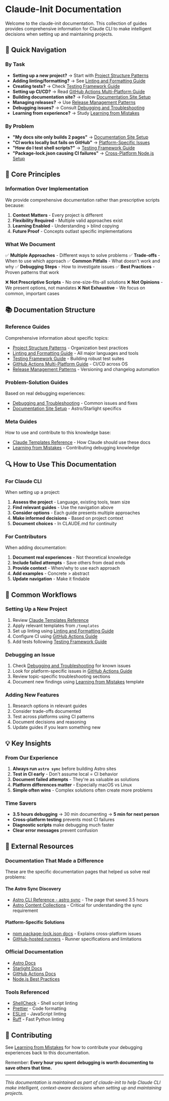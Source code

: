 # Claude-Init Documentation

Welcome to the claude-init documentation. This collection of guides provides comprehensive information for Claude CLI to make intelligent decisions when setting up and maintaining projects.

## 📍 Quick Navigation

### By Task

- **Setting up a new project?** → Start with [Project Structure Patterns](project-structure-patterns.md)
- **Adding linting/formatting?** → See [Linting and Formatting Guide](linting-and-formatting.md)
- **Creating tests?** → Check [Testing Framework Guide](testing-framework-guide.md)
- **Setting up CI/CD?** → Read [GitHub Actions Multi-Platform Guide](github-actions-multi-platform.md)
- **Building documentation site?** → Follow [Documentation Site Setup](documentation-site-setup.md)
- **Managing releases?** → Use [Release Management Patterns](release-management-patterns.md)
- **Debugging issues?** → Consult [Debugging and Troubleshooting](debugging-and-troubleshooting.md)
- **Learning from experience?** → Study [Learning from Mistakes](learning-from-mistakes.md)

### By Problem

- **"My docs site only builds 2 pages"** → [Documentation Site Setup](documentation-site-setup.md#critical-knowledge-the-content-collection-sync-issue)
- **"CI works locally but fails on GitHub"** → [Platform-Specific Issues](github-actions-multi-platform.md#platform-specific-issues-and-solutions)
- **"How do I test shell scripts?"** → [Testing Framework Guide](testing-framework-guide.md)
- **"Package-lock.json causing CI failures"** → [Cross-Platform Node.js Setup](github-actions-multi-platform.md#cross-platform-nodejs-setup)

## 🎯 Core Principles

### Information Over Implementation

We provide comprehensive documentation rather than prescriptive scripts because:

1. **Context Matters** - Every project is different
2. **Flexibility Required** - Multiple valid approaches exist
3. **Learning Enabled** - Understanding > blind copying
4. **Future Proof** - Concepts outlast specific implementations

### What We Document

✅ **Multiple Approaches** - Different ways to solve problems
✅ **Trade-offs** - When to use which approach
✅ **Common Pitfalls** - What doesn't work and why
✅ **Debugging Steps** - How to investigate issues
✅ **Best Practices** - Proven patterns that work

❌ **Not Prescriptive Scripts** - No one-size-fits-all solutions
❌ **Not Opinions** - We present options, not mandates
❌ **Not Exhaustive** - We focus on common, important cases

## 📚 Documentation Structure

### Reference Guides
Comprehensive information about specific topics:
- [Project Structure Patterns](project-structure-patterns.md) - Organization best practices
- [Linting and Formatting Guide](linting-and-formatting.md) - All major languages and tools
- [Testing Framework Guide](testing-framework-guide.md) - Building robust test suites
- [GitHub Actions Multi-Platform Guide](github-actions-multi-platform.md) - CI/CD across OS
- [Release Management Patterns](release-management-patterns.md) - Versioning and changelog automation

### Problem-Solution Guides
Based on real debugging experiences:
- [Debugging and Troubleshooting](debugging-and-troubleshooting.md) - Common issues and fixes
- [Documentation Site Setup](documentation-site-setup.md) - Astro/Starlight specifics

### Meta Guides
How to use and contribute to this knowledge base:
- [Claude Templates Reference](CLAUDE_TEMPLATES.md) - How Claude should use these docs
- [Learning from Mistakes](learning-from-mistakes.md) - Contributing debugging knowledge

## 🔍 How to Use This Documentation

### For Claude CLI

When setting up a project:

1. **Assess the project** - Language, existing tools, team size
2. **Find relevant guides** - Use the navigation above
3. **Consider options** - Each guide presents multiple approaches
4. **Make informed decisions** - Based on project context
5. **Document choices** - In CLAUDE.md for continuity

### For Contributors

When adding documentation:

1. **Document real experiences** - Not theoretical knowledge
2. **Include failed attempts** - Save others from dead ends
3. **Provide context** - When/why to use each approach
4. **Add examples** - Concrete > abstract
5. **Update navigation** - Make it findable

## 🚀 Common Workflows

### Setting Up a New Project

1. Review [Claude Templates Reference](CLAUDE_TEMPLATES.md)
2. Apply relevant templates from `/templates`
3. Set up linting using [Linting and Formatting Guide](linting-and-formatting.md)
4. Configure CI using [GitHub Actions Guide](github-actions-multi-platform.md)
5. Add tests following [Testing Framework Guide](testing-framework-guide.md)

### Debugging an Issue

1. Check [Debugging and Troubleshooting](debugging-and-troubleshooting.md) for known issues
2. Look for platform-specific issues in [GitHub Actions Guide](github-actions-multi-platform.md)
3. Review topic-specific troubleshooting sections
4. Document new findings using [Learning from Mistakes](learning-from-mistakes.md) template

### Adding New Features

1. Research options in relevant guides
2. Consider trade-offs documented
3. Test across platforms using CI patterns
4. Document decisions and reasoning
5. Update guides if you learn something new

## 💡 Key Insights

### From Our Experience

1. **Always run `astro sync`** before building Astro sites
2. **Test in CI early** - Don't assume local = CI behavior
3. **Document failed attempts** - They're as valuable as solutions
4. **Platform differences matter** - Especially macOS vs Linux
5. **Simple often wins** - Complex solutions often create more problems

### Time Savers

- **3.5 hours debugging** → 30 min documenting → **5 min for next person**
- **Cross-platform testing** prevents most CI failures
- **Diagnostic scripts** make debugging much faster
- **Clear error messages** prevent confusion

## 🔗 External Resources

### Documentation That Made a Difference

These are the specific documentation pages that helped us solve real problems:

#### The Astro Sync Discovery
- [Astro CLI Reference - astro sync](https://docs.astro.build/en/reference/cli-reference/#astro-sync) - The page that saved 3.5 hours
- [Astro Content Collections](https://docs.astro.build/en/guides/content-collections/) - Critical for understanding the sync requirement

#### Platform-Specific Solutions
- [npm package-lock.json docs](https://docs.npmjs.com/cli/v9/configuring-npm/package-lock-json) - Explains cross-platform issues
- [GitHub-hosted runners](https://docs.github.com/en/actions/using-github-hosted-runners/about-github-hosted-runners) - Runner specifications and limitations

### Official Documentation
- [Astro Docs](https://docs.astro.build)
- [Starlight Docs](https://starlight.astro.build)
- [GitHub Actions Docs](https://docs.github.com/actions)
- [Node.js Best Practices](https://github.com/goldbergyoni/nodebestpractices)

### Tools Referenced
- [ShellCheck](https://www.shellcheck.net/) - Shell script linting
- [Prettier](https://prettier.io/) - Code formatting
- [ESLint](https://eslint.org/) - JavaScript linting
- [Ruff](https://docs.astral.sh/ruff/) - Fast Python linting

## 📝 Contributing

See [Learning from Mistakes](learning-from-mistakes.md) for how to contribute your debugging experiences back to this documentation.

Remember: **Every hour you spent debugging is worth documenting to save others that time.**

---

*This documentation is maintained as part of claude-init to help Claude CLI make intelligent, context-aware decisions when setting up and maintaining projects.*